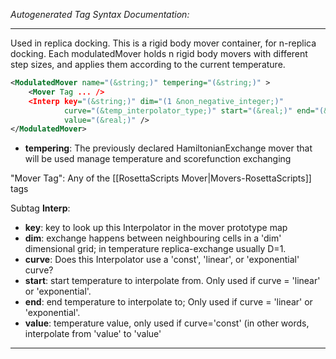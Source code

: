 _Autogenerated Tag Syntax Documentation:_

---
Used in replica docking.  This is a rigid body mover container, for n-replica docking.  Each modulatedMover holds n rigid body movers with different step sizes, and applies them according to the current temperature.

```xml
<ModulatedMover name="(&string;)" tempering="(&string;)" >
    <Mover Tag ... />
    <Interp key="(&string;)" dim="(1 &non_negative_integer;)"
            curve="(&temp_interpolator_type;)" start="(&real;)" end="(&real;)"
            value="(&real;)" />
</ModulatedMover>
```

-   **tempering**: The previously declared HamiltonianExchange mover that will be used manage temperature and scorefunction exchanging


"Mover Tag": Any of the [[RosettaScripts Mover|Movers-RosettaScripts]] tags

Subtag **Interp**:   

-   **key**: key to look up this Interpolator in the mover prototype map
-   **dim**: exchange happens between neighbouring cells in a 'dim' dimensional grid; in temperature replica-exchange usually D=1.
-   **curve**: Does this Interpolator use a 'const', 'linear', or 'exponential' curve?
-   **start**: start temperature to interpolate from. Only used if curve = 'linear' or 'exponential'.
-   **end**: end temperature to interpolate to; Only used if curve = 'linear' or 'exponential'.
-   **value**: temperature value, only used if curve='const' (in other words, interpolate from 'value' to 'value'

---

